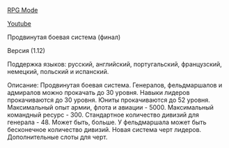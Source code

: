 <a href="https://steamcommunity.com/sharedfiles/filedetails/?id=1429338237" target="_blank">RPG Mode</a>

<a href="https://youtube.com/clip/UgkxLVpfwYg-JFp2DPXnZQSDtnJRYHdOospy" target="_blank">Youtube</a>

Продвинутая боевая система (финал)

Версия (1.12)

Поддержка языков: русский, английский, португальский, французский, немецкий, польский и испанский.

Описание: Продвинутая боевая система. Генералов, фельдмаршалов и адмиралов можно прокачать до 30 уровня. Навыки лидеров прокачиваются до 30 уровня. Юниты прокачиваются до 52 уровня. Максимальный опыт армии, флота и авиации - 5000. Максимальный командный ресурс - 300. Стандартное количество дивизий для генерала - 48. Может быть, больше. У фельдмаршала может быть бесконечное количество дивизий. Новая система черт лидеров. Дополнительные слоты для черт. 

